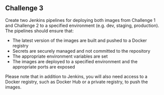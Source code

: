 ## Challenge 3

Create two Jenkins pipelines for deploying both images from Challenge 1 and Challenge 2 to a specified environment (e.g. dev, staging, production). The pipelines should ensure that:

- The latest version of the images are built and pushed to a Docker registry
- Secrets are securely managed and not committed to the repository
- The appropriate environment variables are set
- The images are deployed to a specified environment and the appropriate ports are exposed

Please note that in addition to Jenkins, you will also need access to a Docker registry, such as Docker Hub or a private registry, to push the images.
